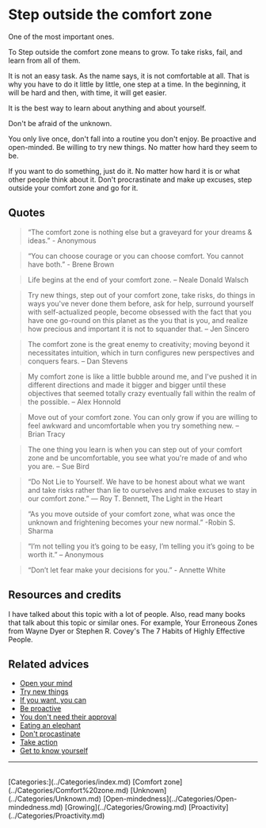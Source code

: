 # Step outside the comfort zone

One of the most important ones.

To Step outside the comfort zone means to grow. To take risks, fail, and learn from all of them.

It is not an easy task. As the name says, it is not comfortable at all. That is why you have to do it little by little, one step at a time. In the beginning, it will be hard and then, with time, it will get easier.

It is the best way to learn about anything and about yourself.

Don't be afraid of the unknown.

You only live once, don't fall into a routine you don't enjoy. Be proactive and open-minded. Be willing to try new things. No matter how hard they seem to be.

If you want to do something, just do it. No matter how hard it is or what other people think about it. Don't procrastinate and make up excuses, step outside your comfort zone and go for it.

## Quotes

> “The comfort zone is nothing else but a graveyard for your dreams & ideas.” - Anonymous

> “You can choose courage or you can choose comfort. You cannot have both.” - Brene Brown

> Life begins at the end of your comfort zone. – Neale Donald Walsch

> Try new things, step out of your comfort zone, take risks, do things in ways you've never done them before, ask for help, surround yourself with self-actualized people, become obsessed with the fact that you have one go-round on this planet as the you that is you, and realize how precious and important it is not to squander that. – Jen Sincero

> The comfort zone is the great enemy to creativity; moving beyond it necessitates intuition, which in turn configures new perspectives and conquers fears. – Dan Stevens

> My comfort zone is like a little bubble around me, and I've pushed it in different directions and made it bigger and bigger until these objectives that seemed totally crazy eventually fall within the realm of the possible. – Alex Honnold

> Move out of your comfort zone. You can only grow if you are willing to feel awkward and uncomfortable when you try something new. – Brian Tracy

> The one thing you learn is when you can step out of your comfort zone and be uncomfortable, you see what you're made of and who you are. – Sue Bird

> “Do Not Lie to Yourself. We have to be honest about what we want and take risks rather than lie to ourselves and make excuses to stay in our comfort zone.” ― Roy T. Bennett, The Light in the Heart

> “As you move outside of your comfort zone, what was once the unknown and frightening becomes your new normal.” -Robin S. Sharma

> “I’m not telling you it’s going to be easy, I’m telling you it’s going to be worth it.” – Anonymous

> “Don’t let fear make your decisions for you.” - Annette White

## Resources and credits

I have talked about this topic with a lot of people. Also, read many books that talk about this topic or similar ones. For example, Your Erroneous Zones from Wayne Dyer or Stephen R. Covey's The 7 Habits of Highly Effective People.

## Related advices

- [Open your mind](../Open%20your%20mind/index.md)
- [Try new things](../Try%20new%20things/index.md)
- [If you want, you can](../If%20you%20want,%20you%20can/index.md)
- [Be proactive](../Be%20proactive/index.md)
- [You don't need their approval](../You%20don't%20need%20their%20approval/index.md)
- [Eating an elephant](../Eating%20an%20elephant/index.md)
- [Don't procastinate](../Don't%20procrastinate/index.md)
- [Take action](../Take%20action/index.md)
- [Get to know yourself](../Get%20to%20know%20yourself/index.md)
<hr/><br/>[Categories:](../Categories/index.md) [Comfort zone](../Categories/Comfort%20zone.md) [Unknown](../Categories/Unknown.md) [Open-mindedness](../Categories/Open-mindedness.md) [Growing](../Categories/Growing.md) [Proactivity](../Categories/Proactivity.md)